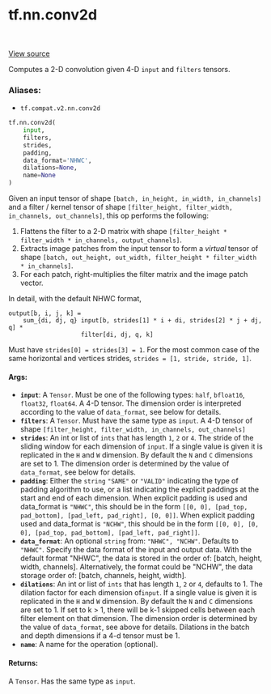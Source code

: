 <div itemscope itemtype="http://developers.google.com/ReferenceObject">
<meta itemprop="name" content="tf.nn.conv2d" />
<meta itemprop="path" content="Stable" />
</div>

# tf.nn.conv2d

<!-- Insert buttons -->

<table class="tfo-notebook-buttons tfo-api" align="left">
</table>

<a target="_blank" href="/code/stable/tensorflow/python/ops/nn_ops.py">View source</a>



<!-- Start diff -->
Computes a 2-D convolution given 4-D `input` and `filters` tensors.

### Aliases:

* `tf.compat.v2.nn.conv2d`


``` python
tf.nn.conv2d(
    input,
    filters,
    strides,
    padding,
    data_format='NHWC',
    dilations=None,
    name=None
)
```



<!-- Placeholder for "Used in" -->

Given an input tensor of shape `[batch, in_height, in_width, in_channels]`
and a filter / kernel tensor of shape
`[filter_height, filter_width, in_channels, out_channels]`, this op
performs the following:

1. Flattens the filter to a 2-D matrix with shape
   `[filter_height * filter_width * in_channels, output_channels]`.
2. Extracts image patches from the input tensor to form a *virtual*
   tensor of shape `[batch, out_height, out_width,
   filter_height * filter_width * in_channels]`.
3. For each patch, right-multiplies the filter matrix and the image patch
   vector.

In detail, with the default NHWC format,

    output[b, i, j, k] =
        sum_{di, dj, q} input[b, strides[1] * i + di, strides[2] * j + dj, q] *
                        filter[di, dj, q, k]

Must have `strides[0] = strides[3] = 1`.  For the most common case of the same
horizontal and vertices strides, `strides = [1, stride, stride, 1]`.

#### Args:


* <b>`input`</b>: A `Tensor`. Must be one of the following types:
  `half`, `bfloat16`, `float32`, `float64`.
  A 4-D tensor. The dimension order is interpreted according to the value
  of `data_format`, see below for details.
* <b>`filters`</b>: A `Tensor`. Must have the same type as `input`.
  A 4-D tensor of shape
  `[filter_height, filter_width, in_channels, out_channels]`
* <b>`strides`</b>: An int or list of `ints` that has length `1`, `2` or `4`.  The
  stride of the sliding window for each dimension of `input`. If a single
  value is given it is replicated in the `H` and `W` dimension. By default
  the `N` and `C` dimensions are set to 1. The dimension order is determined
  by the value of `data_format`, see below for details.
* <b>`padding`</b>: Either the `string` `"SAME"` or `"VALID"` indicating the type of
  padding algorithm to use, or a list indicating the explicit paddings at
  the start and end of each dimension. When explicit padding is used and
  data_format is `"NHWC"`, this should be in the form `[[0, 0], [pad_top,
  pad_bottom], [pad_left, pad_right], [0, 0]]`. When explicit padding used
  and data_format is `"NCHW"`, this should be in the form `[[0, 0], [0, 0],
  [pad_top, pad_bottom], [pad_left, pad_right]]`.
* <b>`data_format`</b>: An optional `string` from: `"NHWC", "NCHW"`.
  Defaults to `"NHWC"`.
  Specify the data format of the input and output data. With the
  default format "NHWC", the data is stored in the order of:
      [batch, height, width, channels].
  Alternatively, the format could be "NCHW", the data storage order of:
      [batch, channels, height, width].
* <b>`dilations`</b>: An int or list of `ints` that has length `1`, `2` or `4`,
  defaults to 1. The dilation factor for each dimension of`input`. If a
  single value is given it is replicated in the `H` and `W` dimension. By
  default the `N` and `C` dimensions are set to 1. If set to k > 1, there
  will be k-1 skipped cells between each filter element on that dimension.
  The dimension order is determined by the value of `data_format`, see above
  for details. Dilations in the batch and depth dimensions if a 4-d tensor
  must be 1.
* <b>`name`</b>: A name for the operation (optional).


#### Returns:

A `Tensor`. Has the same type as `input`.
